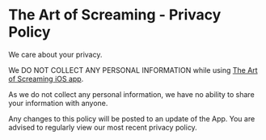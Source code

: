 # The Art of Screaming - Privacy Policy

We care about your privacy. 

We DO NOT COLLECT ANY PERSONAL INFORMATION while using [The Art of Screaming iOS app](https://apps.apple.com/us/app/the-art-of-screaming-create-your-own-vocal-warm-up/id514202275). 

As we do not collect any personal information, we have no ability to share your information with anyone.

Any changes to this policy will be posted to an update of the App. You are advised to regularly view our most recent privacy policy.
